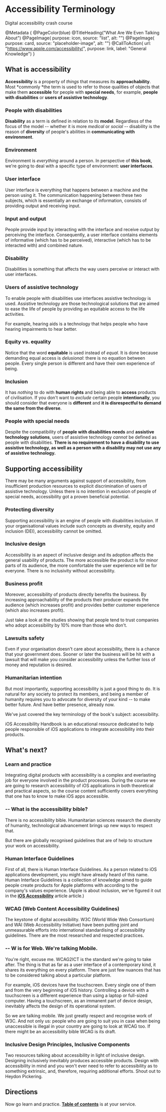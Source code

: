 # Accessibility Terminology

Digital accessibility crash course

@Metadata {
    @PageColor(blue)
    @TitleHeading("What Are We Even Talking About")
    @PageImage(
               purpose: icon, 
               source: "list", 
               alt: "")
    @PageImage(
               purpose: card, 
               source: "placeholder-image", 
               alt: "")
    @CallToAction(
                url: "https://www.apple.com/accessibility/",
                purpose: link, 
                label: "General Knowledge")
}


## What is accessibility 

**Accessibility** is a property of *things* that measures its **approachability**. Most *commonly *the term is used to refer to those qualities of objects that make them **accessible** for people with **special needs**, for example, **people with disabilities** or **users of assistive technology**.

### People with disabilities
**Disability** as a term is defined in relation to its **model**. Regardless of the focus of the model -- whether it is more *medical* or *social* -- disability is the reason of **diversity** of people's abilities in **communicating with environment**.

### Environment
Environment is *everything* around a person. In perspective of **this book**, we're going to deal with a specific type of environment: **user interfaces**. 

### User interface
User interface is everything that happens between a machine and the person using it. The communication happening between these two subjects, which is essentially an exchange of information, consists of providing output and receiving input. 

### Input and output
People provide input by interacting with the interface and receive output by perceiving the interface. Consequently, a user interface contains elements of informative (which has to be perceived), interactive (which has to be interacted with) and combined nature.

### Disability
Disabilities is something that affects the way users perceive or interact with user interfaces. 

### Users of assistive technology
To enable people with disabilities use interfaces assistive technology is used. Assistive technology are those technological solutions that are aimed to ease the life of people by providing an equitable access to the life activities. 

For example, hearing aids is a technology that helps people who have hearing impairments to hear better.

### Equity vs. equality
Notice that the word **equitable** is used instead of *equal*. It is done because demanding equal access is *delusional*: there is no equation between people. Every single person is different and have their own experience of being. 

### Inclusion
It has *nothing* to do with **human rights** and being able to **access** products of civilisation. If you don't want to *exclude* certain people **intentionally**, you should consider that everyone is **different** and **it is disrespectful to demand the same from the diverse**. 

### People with special needs
Despite the compatibility of **people with disabilities needs** and **assistive technology solutions**, users of assistive technology *cannot* be defined as people with disabilities. **There is no requirement to have a disability to use assistive technology, as well as a person with a disability may not use any of assistive technology.**

## Supporting accessibility
There may be many arguments against support of accessibility, from insufficient production resources to explicit discrimination of users of assistive technology. Unless there is no intention in exclusion of people of special needs, accessibility got a proven beneficial potential. 

### Protecting diversity
Supporting accessibility is an engine of people with disabilities inclusion. If your organisational values include such concepts as diversity, equity and inclusion (DEI), accessibility cannot be omitted.

### Inclusive design
Accessibility is an aspect of inclusive design and its adoption affects the general usability of products. The more accessible the product is for minor parts of its audience, the more comfortable the user experience will be for everyone. There is no inclusivity without accessibility.

### Business profit
Moreover, accessibility of products directly benefits the business. By increasing approachability of the products their producer expands the audience (which increases profit) and provides better customer experience (which also increases profit). 

Just take a look at the studies showing that people tend to trust companies who adopt accessibility by 10% more than those who don't.

### Lawsuits safety
Even if your organisation doesn't care about accessibility, there is a chance that your government does. Sooner or later the business will be hit with a lawsuit that will make you consider accessibility unless the further loss of money and reputation is desired.

### Humanitarian intention
But most importantly, supporting accessibility is just a good thing to do. It is natural for any society to protect its members, and being a member of humanity requires you to advocate for diversity of your kind -- to make better future. And have better presence, already now.


We've just covered the key terminology of the book's subject: accessibility. 

iOS Accessibility Handbook is an educational resource dedicated to help people responsible of iOS applications to integrate accessibility into their products. 

## What's next?

### Learn and practice
Integrating digital products with accessibility is a complex and everlasting job for everyone involved in the product processes. During the course we are going to research accessibility of iOS applications in both theoretical and practical aspects, so the course content sufficiently covers everything that one has to know to make iOS apps accessible. 

### -- What is the accessibility bible?
There is no accessibility bible. Humanitarian sciences research the diversity of humanity, technological advancement brings up new ways to respect that.

But there are globally recognised guidelines that are of help to structure your work on accessibility.

### Human Interface Guidelines
First of all, there is Human Interface Guidelines. As a person related to iOS applications development, you might have already heard of this name. Human Interface Guidelines is a collection of knowledge aimed to guide people create products for Apple platforms with according to the company's values experience. (Apple is about inclusion, we've figured it out in the [**iOS Accessibility**](<doc:iOSAccessibility>) article article.)

### WCAG (Web Content Accessibility Guidelines)
The keystone of digital accessibility. W3C (World Wide Web Consortium) and WAI (Web Accessibility Initiative) have been putting joint and unmeasurable efforts into international standardising of accessibility guidelines. There are the most researched and respected practices. 

### -- W is for Web. We're talking Mobile.
You're right, excuse me. WCAG2ICT is the standard we're going to take after. The thing is that as far as a user interface of a contemporary kind, it shares its everything on every platform. There are just few nuances that has to be considered talking about a particular platform. 

For example, iOS devices have the touchscreen. Every single one of them and from the very beginning of iOS history. Controlling a device with a touchscreen is a different experience than using a laptop or full-sized computer. Having a touchscreen, as an immanent part of device design, inevitably affects the design of its operational system. 

So we are talking mobile. We just greatly respect and recognise work of W3C. And not only us: people who are going to suit you in case when being unaccessible is illegal in your country are going to look at WCAG too. If there might be an accessibility bible WCAG is its draft.

### Inclusive Design Principles, Inclusive Components
Two resources talking about accessibility in light of inclusive design. Designing inclusively inevitably produces accessible products. Design with accessibility in mind and you won't ever need to refer to accessibility as to something extrinsic, and, therefore, requiring additional efforts. Shout out to Heydon Pickering. 

## Directions 
Now go learn and practice. [**Table of contents**](<doc:AdoptionGuide>) is at your service.

